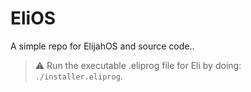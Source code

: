 # EliOS
A simple repo for ElijahOS and source code..

> :warning: Run the executable .eliprog file for Eli by doing: `./installer.eliprog`.
